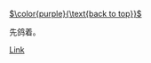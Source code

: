 [$\color{purple}{\text{back to top}}$](https://cyn2006.github.io)

先鸽着。

[Link](https://cyn2006.github.io/2020/10/10)



